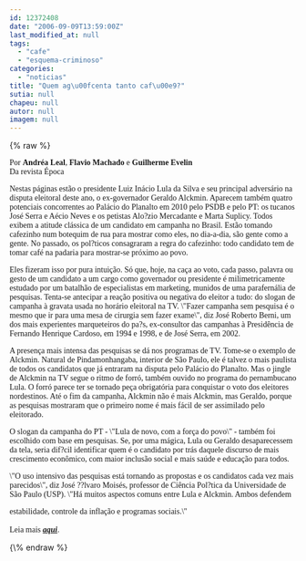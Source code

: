 ```yaml
---
id: 12372408
date: "2006-09-09T13:59:00Z"
last_modified_at: null
tags:
  - "cafe"
  - "esquema-criminoso"
categories:
  - "noticias"
title: "Quem ag\u00fcenta tanto caf\u00e9?"
sutia: null
chapeu: null
autor: null
imagem: null
---
```

{\% raw %}
<p><P><FONT face=Verdana>Por <STRONG>Andréa Leal</STRONG>, <STRONG>Flavio Machado</STRONG> e <STRONG>Guilherme Evelin</STRONG><BR>Da revista Época</FONT></P></p>
<p><P><FONT face=\"Times New Roman\"><FONT face=Verdana>Nestas páginas estão o presidente Luiz Inácio Lula da Silva e seu principal adversário na disputa eleitoral deste ano, o ex-governador Geraldo Alckmin. Aparecem também quatro potenciais concorrentes ao Palácio do Planalto em 2010 pelo PSDB e pelo PT: os tucanos José Serra e Aécio Neves e os petistas Alo?zio Mercadante e Marta Suplicy. Todos exibem a atitude clássica de um candidato em campanha no Brasil. Estão tomando cafezinho num botequim de rua para mostrar como eles, no dia-a-dia, são gente como a gente. No passado, os pol?ticos consagraram a regra do cafezinho: todo candidato tem de tomar café na padaria para mostrar-se próximo ao povo. </FONT></P></p>
<p><P><FONT face=Verdana>Eles fizeram isso por pura intuição. Só que, hoje, na caça ao voto, cada passo, palavra ou gesto de um candidato a um cargo como governador ou presidente é milimetricamente estudado por um batalhão de especialistas em marketing, munidos de uma parafernália de pesquisas. Tenta-se antecipar a reação positiva ou negativa do eleitor a tudo: do slogan de campanha à gravata usada no horário eleitoral na TV. \"Fazer campanha sem pesquisa é o mesmo que ir para uma mesa de cirurgia sem fazer exame\", diz José Roberto Berni, um dos mais experientes marqueteiros do pa?s, ex-consultor das campanhas à Presidência de Fernando Henrique Cardoso, em 1994 e 1998, e de José Serra, em 2002. </FONT></P></p>
<p><P><FONT face=Verdana>A presença mais intensa das pesquisas se dá nos programas de TV. Tome-se o exemplo de Alckmin. Natural de Pindamonhangaba, interior de São Paulo, ele é talvez o mais paulista de todos os candidatos que já entraram na disputa pelo Palácio do Planalto. Mas o jingle de Alckmin na TV segue o ritmo de forró, também ouvido no programa do pernambucano Lula. O forró parece ter se tornado peça obrigatória para conquistar o voto dos eleitores nordestinos. Até o fim da campanha, Alckmin não é mais Alckmin, mas Geraldo, porque as pesquisas mostraram que o primeiro nome é mais fácil de ser assimilado pelo eleitorado. </FONT></P></p>
<p><P><FONT face=Verdana>O slogan da campanha do PT - \"Lula de novo, com a força do povo\" - também foi escolhido com base em pesquisas. Se, por uma mágica, Lula ou Geraldo desaparecessem da tela, seria dif?cil identificar quem é o candidato por trás daquele discurso de mais crescimento econômico, com maior inclusão social e mais saúde e educação para todos. </FONT></P></p>
<p><P><FONT face=Verdana>\"O uso intensivo das pesquisas está tornando as propostas e os candidatos cada vez mais parecidos\", diz José ??lvaro Moisés, professor de Ciência Pol?tica da Universidade de São Paulo (USP). \"Há muitos aspectos comuns entre Lula e Alckmin. Ambos defendem</p>
<p> estabilidade, controle da inflação e programas sociais.\" <BR><BR>Leia mais <STRONG><EM><A href=\"https://revistaepoca.globo.com/Revista/Epoca/0,,EDG75245-6009-434,00.html\" target=_blank>aqui</A></EM></STRONG>.</FONT></P></FONT> </p>
{\% endraw %}